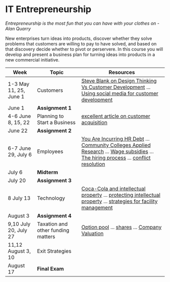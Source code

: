 IT Entrepreneurship
===================

*Entrepreneurship is the most fun that you can have with your clothes on - Alan Quarry*

New enterprises turn ideas into products, discover whether they solve problems that customers are willing to pay to have solved, and based on that discovery decide whether to pivot or perservere. In this course you will develop and present a business plan for turning ideas into products in a new commercial initiative.

|Week|Topic|Resources
|-|-|-|
|1-3 May 11, 25, June 1|Customers|[Steve Blank on Design Thinking Vs Customer Development](http://steveblank.com/2014/07/30/driving-corporate-innovation-design-thinking-customer-development/) ... [Using social media for customer development](https://open.bufferapp.com/customer-development-interviews-using-twitter/)|
|June 1|**Assignment 1**||
|4-6 June 8, 15, 22|Planning to Start a Business|[excellent article on customer acquisition](http://www.forentrepreneurs.com/startup-killer/)|
|June 22|**Assignment 2**||
|6-7 June 29, July 6|Employees|[You Are Incurring HR Debt](http://robertlaing.com/2015/01/27/you-are-incurring-hr-debt/) ... [Community Colleges Applied Research](http://www.collegesontario.org/policy-positions/position-papers/CO_APPLIED_RESEARCH_INNOVATION.pdf) ... [Wage subsidies](http://www.canadabusiness.ca/eng/page/2739/) ... [The hiring process](http://study.com/academy/lesson/the-hiring-process-types-of-recruiting-strategies.html) ... [conflict resolution](http://www.businessknowhow.com/manage/resolveconflict.htm)|
|July 6|**Midterm**|
|July 20|**Assignment 3**||
|8 July 13|Technology|[Coca-Cola and intellectual property](http://zvulony.ca/2010/articles/intellectual-property-law/understanding-intellectual-property-law/) ... [protecting intellectual property](http://ubiquity.acm.org/article.cfm?id=1008537) ... [strategies for facility management](http://www.facilities.ac.uk/j/free-cpd/154-strategies-for-facilities-management) |
|August 3|**Assignment 4**||
|9,10 July 20, July 27|Taxation and other funding matters|[Option pool](http://venturehacks.com/articles/option-pool-shuffle) ... [shares](http://www.lsuc.on.ca/For-Lawyers/Manage-Your-Practice/Practice-Area/Business-Law/How-to-Structure-the-Share-Provisions-of-a-Corporation/) ... [Company Valuation](http://vtknowledgeworks.com/sites/all/themes/vtknowledgeworks/files/Valuation_Models_for_Pre-Revenue_Companies.pdf)|
|11,12 August 3, 10|Exit Strategies||
|August 17|**Final Exam**||
